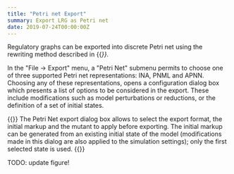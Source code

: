 ```yaml
---
title: "Petri net Export"
summary: Export LRG as Petri net
date: 2019-07-24T00:00:00Z
---
```



Regulatory graphs can be exported into discrete <!-- TODO: check nomenclature with claudine -->
Petri net using the rewriting method described in {{<cite Chaouiya2006 >}}.

In the "File -> Export" menu, a "Petri Net" submenu permits to choose one of three supported Petri net representations: INA, PNML and APNN.
Choosing any of these representations, opens a configuration dialog box which presents a list of options to be considered in the export.
These include modifications such as model perturbations or reductions, or the definition of a set of initial states.


{{<fig src="pnexport.png" title="The Petri Net export dialog">}}
The Petri Net export dialog box allows to select the export format, the initial markup and the 
mutant to apply before exporting. The initial markup can be generated from an existing initial state
of the model  (modifications made in this dialog are also applied to the simulation settings); only the 
first selected state is used.
{{</fig>}}

TODO: update figure!



